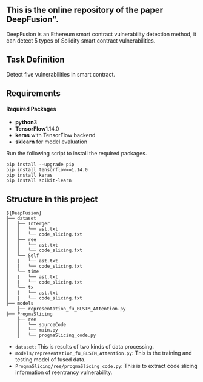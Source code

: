 ## This is the online repository of the paper DeepFusion".

DeepFusion is an Ethereum smart contract vulnerability detection method, it can detect 5 types of Solidity smart contract vulnerabilities.


## Task Definition

Detect five vulnerabilities in smart contract.

## Requirements

#### Required Packages
* **python**3
* **TensorFlow**1.14.0 
* **keras** with TensorFlow backend
* **sklearn** for model evaluation

Run the following script to install the required packages.
```shell
pip install --upgrade pip
pip install tensorflow==1.14.0
pip install keras
pip install scikit-learn
```

## Structure in this project

```
${DeepFusion}
├── dataset
│   ├── Interger
│   │   └── ast.txt
│   │   └── code_slicing.txt
│   ├── ree
│   │   └── ast.txt
│   │   └── code_slicing.txt
│   └── Self
│   |   └── ast.txt
│   |   └── code_slicing.txt
│   └── time
│   |   └── ast.txt
│   |   └── code_slicing.txt
│   └── tx
│   |   └── ast.txt
│   |   └── code_slicing.txt
├── models
    ├── representation_fu_BLSTM_Attention.py
├── ProgmaSlicing
    ├── ree
    │   └── sourceCode
    │   └── main.py
    │   └── progmaSlicing_code.py
```

- `dataset`: This is results of two kinds of data processing.
- `models/representation_fu_BLSTM_Attention.py`: This is the training and testing model of fused data.
- `ProgmaSlicing/ree/progmaSlicing_code.py`: This is to extract code slicing information of reentrancy vulnerability.
